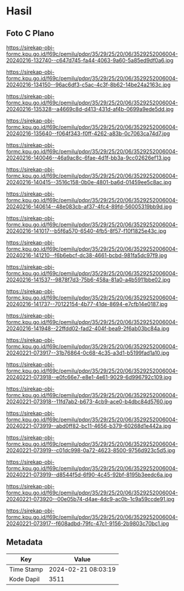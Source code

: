 # Hasil

## Foto C Plano

https://sirekap-obj-formc.kpu.go.id/f69c/pemilu/pdpr/35/29/25/20/06/3529252006004-20240216-132740--c647d745-fa44-4063-9a60-5a85ed9df0a6.jpg

https://sirekap-obj-formc.kpu.go.id/f69c/pemilu/pdpr/35/29/25/20/06/3529252006004-20240216-134150--96ac6df3-c5ac-4c3f-8b62-14be24a2163c.jpg

https://sirekap-obj-formc.kpu.go.id/f69c/pemilu/pdpr/35/29/25/20/06/3529252006004-20240216-135328--a4669c8d-d413-431d-af4b-0699a9ede5dd.jpg

https://sirekap-obj-formc.kpu.go.id/f69c/pemilu/pdpr/35/29/25/20/06/3529252006004-20240216-135640--f064f343-f0ff-4262-a83b-0c7063ca74d7.jpg

https://sirekap-obj-formc.kpu.go.id/f69c/pemilu/pdpr/35/29/25/20/06/3529252006004-20240216-140046--46a9ac8c-6fae-4d1f-bb3a-9cc02626ef13.jpg

https://sirekap-obj-formc.kpu.go.id/f69c/pemilu/pdpr/35/29/25/20/06/3529252006004-20240216-140415--3516c158-0b0e-4801-ba6d-01459ee5c8ac.jpg

https://sirekap-obj-formc.kpu.go.id/f69c/pemilu/pdpr/35/29/25/20/06/3529252006004-20240216-140614--48e083cb-af37-4fc4-89fd-56005319bb9d.jpg

https://sirekap-obj-formc.kpu.go.id/f69c/pemilu/pdpr/35/29/25/20/06/3529252006004-20240216-141017--b5f6a570-6540-4fb5-8f57-f10f1825e43c.jpg

https://sirekap-obj-formc.kpu.go.id/f69c/pemilu/pdpr/35/29/25/20/06/3529252006004-20240216-141210--f6b6ebcf-dc38-4661-bcbd-981fa5dc97f9.jpg

https://sirekap-obj-formc.kpu.go.id/f69c/pemilu/pdpr/35/29/25/20/06/3529252006004-20240216-141537--9878f7d3-75b6-458a-81a0-a4b5911bbe02.jpg

https://sirekap-obj-formc.kpu.go.id/f69c/pemilu/pdpr/35/29/25/20/06/3529252006004-20240216-141737--70122154-4b77-41de-8694-e7cfb14e0187.jpg

https://sirekap-obj-formc.kpu.go.id/f69c/pemilu/pdpr/35/29/25/20/06/3529252006004-20240216-141948--22ffdd02-fad2-404f-bea9-2f6ab03bc84a.jpg

https://sirekap-obj-formc.kpu.go.id/f69c/pemilu/pdpr/35/29/25/20/06/3529252006004-20240221-073917--31b76864-0c68-4c35-a3d1-b5199fad1a10.jpg

https://sirekap-obj-formc.kpu.go.id/f69c/pemilu/pdpr/35/29/25/20/06/3529252006004-20240221-073918--e0fc66e7-e8e1-4e61-9029-6d996792c109.jpg

https://sirekap-obj-formc.kpu.go.id/f69c/pemilu/pdpr/35/29/25/20/06/3529252006004-20240221-073918--11fd7ab2-b673-4cb9-ace0-b4dbc84d5760.jpg

https://sirekap-obj-formc.kpu.go.id/f69c/pemilu/pdpr/35/29/25/20/06/3529252006004-20240221-073919--abd0ff82-bc11-4656-b379-60268d1e442a.jpg

https://sirekap-obj-formc.kpu.go.id/f69c/pemilu/pdpr/35/29/25/20/06/3529252006004-20240221-073919--c01dc998-0a72-4623-8500-9756d923c5d5.jpg

https://sirekap-obj-formc.kpu.go.id/f69c/pemilu/pdpr/35/29/25/20/06/3529252006004-20240221-073919--d8544f5d-6f90-4c45-92bf-8195b3eedc6a.jpg

https://sirekap-obj-formc.kpu.go.id/f69c/pemilu/pdpr/35/29/25/20/06/3529252006004-20240221-073920--00e05b74-d4ae-4dc9-ac0b-1c9a59ccde91.jpg

https://sirekap-obj-formc.kpu.go.id/f69c/pemilu/pdpr/35/29/25/20/06/3529252006004-20240221-073917--f608adbd-79fc-47c1-9156-2b9803c70bc1.jpg


## Metadata

| Key        | Value               |
| ---------- | ------------------- |
| Time Stamp | 2024-02-21 08:03:19 |
| Kode Dapil | 3511                |



